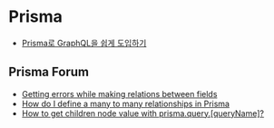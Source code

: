 # Prisma

- [Prisma로 GraphQL을 쉽게 도입하기](https://medium.com/labelstore/prisma%EB%A1%9C-graphql%EC%9D%84-%EC%89%BD%EA%B2%8C-%EB%8F%84%EC%9E%85%ED%95%98%EA%B8%B0-fa64dcf63382)



## Prisma Forum

- [Getting errors while making relations between fields](https://www.prisma.io/forum/t/getting-errors-while-making-relations-between-fields/7728)
- [How do I define a many to many relationships in Prisma](https://www.prisma.io/forum/t/how-do-i-define-a-many-to-many-relationships-in-prisma/3129/1)
- [How to get children node value with prisma.query.[queryName]?](https://www.prisma.io/forum/t/how-to-get-children-node-value-with-prisma-query-queryname/5030)
